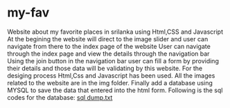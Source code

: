 # my-fav
Website about my favorite places in srilanka using Html,CSS and Javascript 
At the begining the website will direct to the image slider and user can navigate from there to the index page of the website
User can navigate through the index page and view the details through the navigation bar
Using the join button in the navigation bar user can fill a form by providing their details and those data will be validating by this website.
For the desiging process Html,Css and Javascript has been used.
All the images related to the website are in the img folder.
Finally add a database using MYSQL to save the data that entered into the html form.
Following is the sql codes for the database:
[sql dump.txt](https://github.com/Hiru-M/my-fav/files/12310050/sql.dump.txt)
